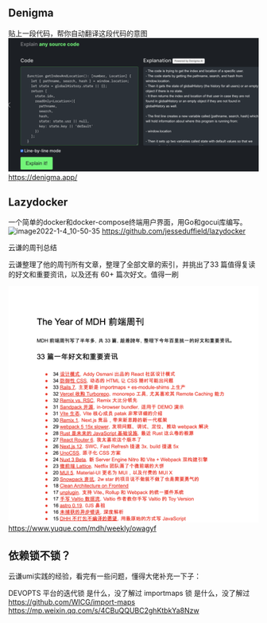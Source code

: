 
## Denigma
贴上一段代码，帮你自动翻译这段代码的意图
![3AAS3H](https://raw.githubusercontent.com/myNameIsDu/images/main/uPic/3AAS3H.png?token=AMWV7K4GGR7P5QLH4IW22GDCFXCSU)
https://denigma.app/

## Lazydocker

一个简单的docker和docker-compose终端用户界面，用Go和gocui库编写。
![image2022-1-4_10-50-35](https://raw.githubusercontent.com/myNameIsDu/images/main/uPic/image2022-1-4_10-50-35.png?token=AMWV7K5FDKUOZ5VVDXNZGCTCFXC74)
https://github.com/jesseduffield/lazydocker



云谦的周刊总结

云谦整理了他的周刊所有文章，整理了全部文章的索引，并挑出了33 篇值得复读的好文和重要资讯，以及还有 60+ 篇次好文。值得一刷

![JFOP0u](https://raw.githubusercontent.com/myNameIsDu/images/main/uPic/01nhaM.png?token=GHSAT0AAAAAABLJ2RWEUBJ7LOQ7IW5GCUQUYRNY3JA)
https://www.yuque.com/mdh/weekly/owagyf

## 依赖锁不锁？

云谦umi实践的经验，看完有一些问题，懂得大佬补充一下子：

DEVOPTS 平台的迭代锁  是什么，没了解过
importmaps 锁 是什么，没了解过    https://github.com/WICG/import-maps
https://mp.weixin.qq.com/s/4CBuQQUBC2ghKtbkYa8Nzw

